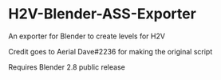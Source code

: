 # H2V-Blender-ASS-Exporter
An exporter for Blender to create levels for H2V

Credit goes to Aerial Dave#2236 for making the original script

Requires Blender 2.8 public release
